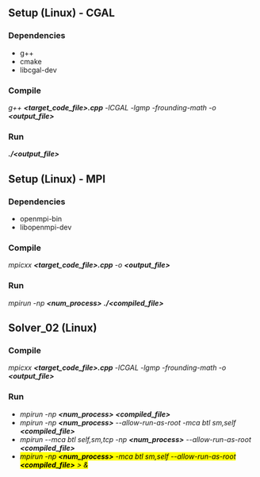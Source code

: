 ## Setup (Linux) - CGAL

### Dependencies

- g++
- cmake
- libcgal-dev

### Compile

*g++ **<target_code_file>.cpp** -lCGAL -lgmp -frounding-math -o **<output_file>***

### Run

***./<output_file>***

## Setup (Linux) - MPI

### Dependencies

- openmpi-bin
- libopenmpi-dev

### Compile

*mpicxx **<target_code_file>.cpp** -o **<output_file>***

### Run

*mpirun -np **<num_process>** **./<compiled_file>***

## Solver_02 (Linux)

### Compile

*mpicxx **<target_code_file>.cpp** -lCGAL -lgmp -frounding-math -o **<output_file>***

### Run

- *mpirun -np **<num_process>** **<compiled_file>***
- *mpirun -np **<num_process>** --allow-run-as-root -mca btl sm,self **<compiled_file>***
- *mpirun --mca btl self,sm,tcp -np **<num_process>** --allow-run-as-root **<compiled_file>***
- <mark>*mpirun -np **<num_process>** -mca btl sm,self --allow-run-as-root **<compiled_file>** > **<output>** &*</mark>

